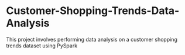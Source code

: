 # Customer-Shopping-Trends-Data-Analysis
This project involves performing data analysis on a customer shopping trends dataset using PySpark
